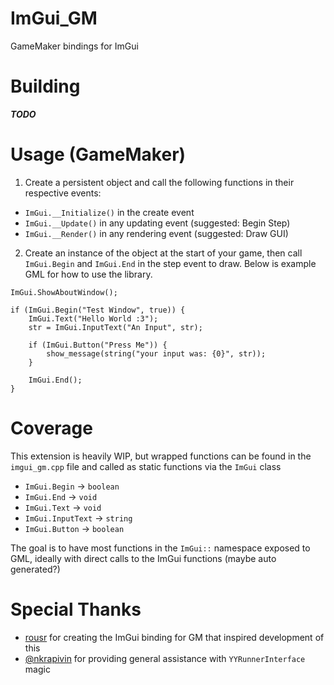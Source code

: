 # ImGui_GM
GameMaker bindings for ImGui

# Building
***TODO***

# Usage (GameMaker)
1. Create a persistent object and call the following functions in their respective events:
  - `ImGui.__Initialize()` in the create event
  - `ImGui.__Update()` in any updating event (suggested: Begin Step)
  - `ImGui.__Render()` in any rendering event (suggested: Draw GUI)
  
2. Create an instance of the object at the start of your game, then call `ImGui.Begin` and `ImGui.End` in the step event to draw. Below is example GML for how to use the library.
```gml
ImGui.ShowAboutWindow();

if (ImGui.Begin("Test Window", true)) {
	ImGui.Text("Hello World :3");
	str = ImGui.InputText("An Input", str);
	
	if (ImGui.Button("Press Me")) {
		show_message(string("your input was: {0}", str));	
	}
	
	ImGui.End();
}
```

# Coverage
This extension is heavily WIP, but wrapped functions can be found in the `imgui_gm.cpp` file and called as static functions via the `ImGui` class
- `ImGui.Begin` -> `boolean`
- `ImGui.End` -> `void`
- `ImGui.Text` -> `void`
- `ImGui.InputText` -> `string`
- `ImGui.Button` -> `boolean`

The goal is to have most functions in the `ImGui::` namespace exposed to GML, ideally with direct calls to the ImGui functions (maybe auto generated?)

# Special Thanks
- [rousr](https://rou.sr/) for creating the ImGui binding for GM that inspired development of this
- [@nkrapivin](https://github.com/nkrapivin) for providing general assistance with `YYRunnerInterface` magic
